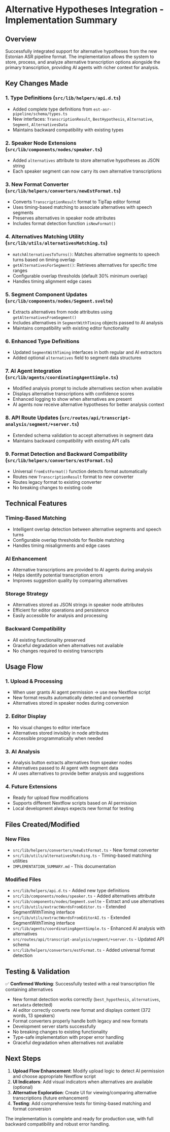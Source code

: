 # Alternative Hypotheses Integration - Implementation Summary

## Overview

Successfully integrated support for alternative hypotheses from the new Estonian ASR pipeline format. The implementation allows the system to store, process, and analyze alternative transcription options alongside the primary transcription, providing AI agents with richer context for analysis.

## Key Changes Made

### 1. Type Definitions (`src/lib/helpers/api.d.ts`)
- Added complete type definitions from `est-asr-pipeline/schema/types.ts`
- New interfaces: `TranscriptionResult`, `BestHypothesis`, `Alternative`, `Segment`, `AlternativesData`
- Maintains backward compatibility with existing types

### 2. Speaker Node Extensions (`src/lib/components/nodes/speaker.ts`)
- Added `alternatives` attribute to store alternative hypotheses as JSON string
- Each speaker segment can now carry its own alternative transcriptions

### 3. New Format Converter (`src/lib/helpers/converters/newEstFormat.ts`)
- Converts `TranscriptionResult` format to TipTap editor format
- Uses timing-based matching to associate alternatives with speech segments
- Preserves alternatives in speaker node attributes
- Includes format detection function `isNewFormat()`

### 4. Alternatives Matching Utility (`src/lib/utils/alternativesMatching.ts`)
- `matchAlternativesToTurns()`: Matches alternative segments to speech turns based on timing overlap
- `getAlternativesForSegment()`: Retrieves alternatives for specific time ranges
- Configurable overlap thresholds (default 30% minimum overlap)
- Handles timing alignment edge cases

### 5. Segment Component Updates (`src/lib/components/nodes/Segment.svelte`)
- Extracts alternatives from node attributes using `getAlternativesFromSegment()`
- Includes alternatives in `SegmentWithTiming` objects passed to AI analysis
- Maintains compatibility with existing editor functionality

### 6. Enhanced Type Definitions
- Updated `SegmentWithTiming` interfaces in both regular and AI extractors
- Added optional `alternatives` field to segment data structures

### 7. AI Agent Integration (`src/lib/agents/coordinatingAgentSimple.ts`)
- Modified analysis prompt to include alternatives section when available
- Displays alternative transcriptions with confidence scores
- Enhanced logging to show when alternatives are present
- AI agents now receive alternative hypotheses for better analysis context

### 8. API Route Updates (`src/routes/api/transcript-analysis/segment/+server.ts`)
- Extended schema validation to accept alternatives in segment data
- Maintains backward compatibility with existing API calls

### 9. Format Detection and Backward Compatibility (`src/lib/helpers/converters/estFormat.ts`)
- Universal `fromEstFormat()` function detects format automatically
- Routes new `TranscriptionResult` format to new converter
- Routes legacy format to existing converter
- No breaking changes to existing code

## Technical Features

### Timing-Based Matching
- Intelligent overlap detection between alternative segments and speech turns
- Configurable overlap thresholds for flexible matching
- Handles timing misalignments and edge cases

### AI Enhancement
- Alternative transcriptions are provided to AI agents during analysis
- Helps identify potential transcription errors
- Improves suggestion quality by comparing alternatives

### Storage Strategy
- Alternatives stored as JSON strings in speaker node attributes
- Efficient for editor operations and persistence
- Easily accessible for analysis and processing

### Backward Compatibility
- All existing functionality preserved
- Graceful degradation when alternatives not available
- No changes required to existing transcripts

## Usage Flow

### 1. Upload & Processing
- When user grants AI agent permission → use new Nextflow script
- New format results automatically detected and converted
- Alternatives stored in speaker nodes during conversion

### 2. Editor Display
- No visual changes to editor interface
- Alternatives stored invisibly in node attributes
- Accessible programmatically when needed

### 3. AI Analysis
- Analysis button extracts alternatives from speaker nodes
- Alternatives passed to AI agent with segment data
- AI uses alternatives to provide better analysis and suggestions

### 4. Future Extensions
- Ready for upload flow modifications
- Supports different Nextflow scripts based on AI permission
- Local development always expects new format for testing

## Files Created/Modified

### New Files
- `src/lib/helpers/converters/newEstFormat.ts` - New format converter
- `src/lib/utils/alternativesMatching.ts` - Timing-based matching utilities
- `IMPLEMENTATION_SUMMARY.md` - This documentation

### Modified Files
- `src/lib/helpers/api.d.ts` - Added new type definitions
- `src/lib/components/nodes/speaker.ts` - Added alternatives attribute
- `src/lib/components/nodes/Segment.svelte` - Extract and use alternatives
- `src/lib/utils/extractWordsFromEditor.ts` - Extended SegmentWithTiming interface
- `src/lib/utils/extractWordsFromEditorAI.ts` - Extended SegmentWithTiming interface  
- `src/lib/agents/coordinatingAgentSimple.ts` - Enhanced AI analysis with alternatives
- `src/routes/api/transcript-analysis/segment/+server.ts` - Updated API schema
- `src/lib/helpers/converters/estFormat.ts` - Added universal format detection

## Testing & Validation

✅ **Confirmed Working**: Successfully tested with a real transcription file containing alternatives
- New format detection works correctly (`best_hypothesis`, `alternatives`, `metadata` detected)
- AI editor correctly converts new format and displays content (372 words, 13 speakers)
- Format converters properly handle both legacy and new formats
- Development server starts successfully  
- No breaking changes to existing functionality
- Type-safe implementation with proper error handling
- Graceful degradation when alternatives not available

## Next Steps

1. **Upload Flow Enhancement**: Modify upload logic to detect AI permission and choose appropriate Nextflow script
2. **UI Indicators**: Add visual indicators when alternatives are available (optional)
3. **Alternative Exploration**: Create UI for viewing/comparing alternative transcriptions (future enhancement)
4. **Testing**: Add comprehensive tests for timing-based matching and format conversion

The implementation is complete and ready for production use, with full backward compatibility and robust error handling.